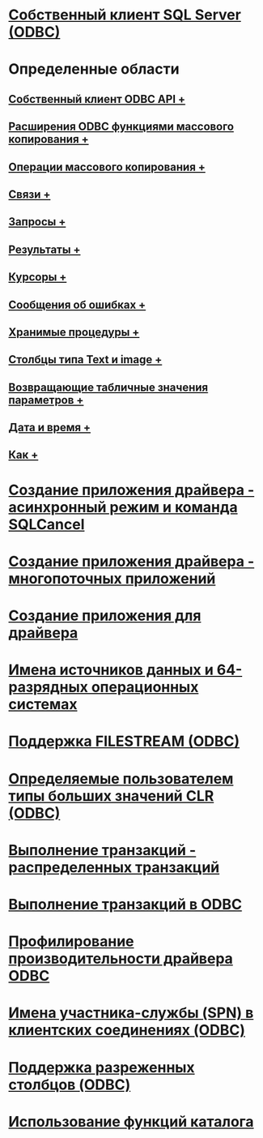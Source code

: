 # [Собственный клиент SQL Server (ODBC)](sql-server-native-client-odbc.md)

# Определенные области
## [Собственный клиент ODBC API +](../../../relational-databases/native-client-odbc-api/odbc-api-implementation-details.md)
## [Расширения ODBC функциями массового копирования +](../../../relational-databases/native-client-odbc-extensions-bulk-copy-functions/sql-server-driver-extensions-bulk-copy-functions.md)
## [Операции массового копирования +](../../../relational-databases/native-client-odbc-bulk-copy-operations/performing-bulk-copy-operations-odbc.md)
## [Связи +](../../../relational-databases/native-client-odbc-communication/communicating-with-sql-server-odbc.md)
## [Запросы +](../../../relational-databases/native-client-odbc-queries/executing-queries-odbc.md)
## [Результаты +](../../../relational-databases/native-client-odbc-results/processing-results-odbc.md)
## [Курсоры +](../../../relational-databases/native-client-odbc-cursors/using-cursors-odbc.md)
## [Сообщения об ошибках +](../../../relational-databases/native-client-odbc-error-messages/handling-errors-and-messages.md)
## [Хранимые процедуры +](../../../relational-databases/native-client-odbc-stored-procedures/running-stored-procedures.md)
## [Столбцы типа Text и image +](../../../relational-databases/native-client-odbc-text-image-columns/managing-text-and-image-columns.md)
## [Возвращающие табличные значения параметров +](../../../relational-databases/native-client-odbc-table-valued-parameters/table-valued-parameters-odbc.md)
## [Дата и время +](../../../relational-databases/native-client-odbc-date-time/date-and-time-improvements-odbc.md)
## [Как +](../../../relational-databases/native-client-odbc-how-to/odbc-how-to-topics.md)

# [Создание приложения драйвера - асинхронный режим и команда SQLCancel](creating-a-driver-application-asynchronous-mode-and-sqlcancel.md)
# [Создание приложения драйвера - многопоточных приложений](creating-a-driver-application-multithreaded-applications.md)
# [Создание приложения для драйвера](creating-a-driver-application.md)
# [Имена источников данных и 64-разрядных операционных системах](data-source-names-and-64-bit-operating-systems.md)
# [Поддержка FILESTREAM (ODBC)](filestream-support-odbc.md)
# [Определяемые пользователем типы больших значений CLR (ODBC)](large-clr-user-defined-types-odbc.md)
# [Выполнение транзакций - распределенных транзакций](performing-transactions-distributed-transactions.md)
# [Выполнение транзакций в ODBC](performing-transactions-in-odbc.md)
# [Профилирование производительности драйвера ODBC](profiling-odbc-driver-performance.md)
# [Имена участника-службы (SPN) в клиентских соединениях (ODBC)](service-principal-names-spns-in-client-connections-odbc.md)
# [Поддержка разреженных столбцов (ODBC)](sparse-columns-support-odbc.md)
# [Использование функций каталога](using-catalog-functions.md)
